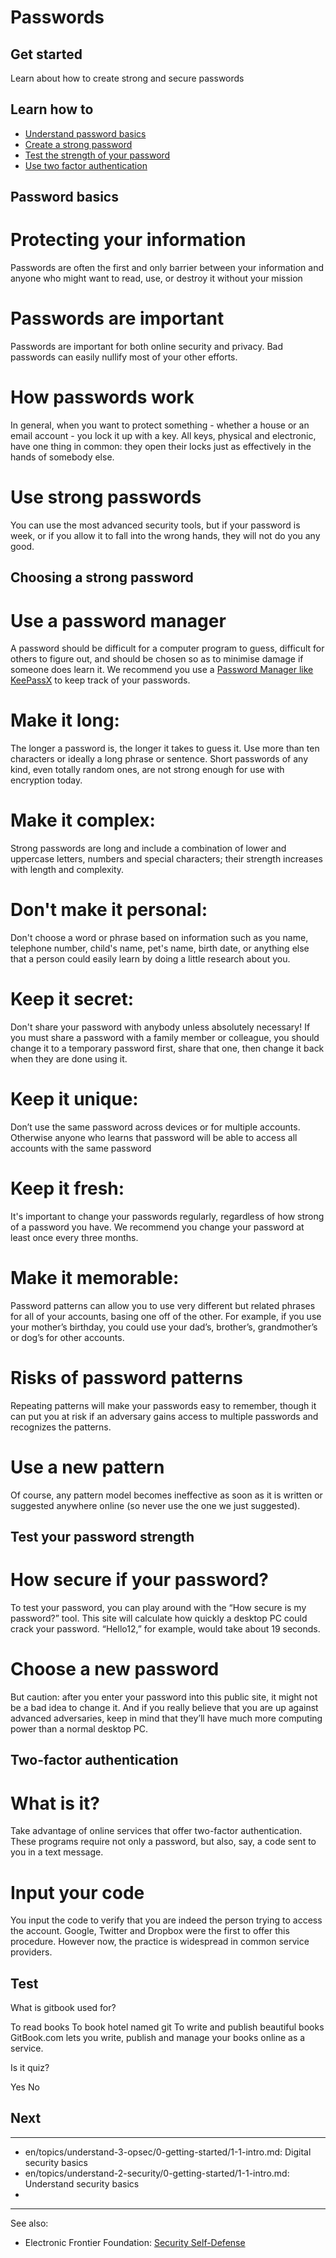 # Passwords
## Get started

Learn about how to create strong and secure passwords



## Learn how to

- [Understand password basics](topics/understand-4-digisec/2-passwords/3-1-learn.md)
- [Create a strong password](topics/understand-4-digisec/2-passwords/3-2-learn.md)
- [Test the strength of your password](topics/understand-4-digisec/2-passwords/3-3-learn.md)
- [Use two factor authentication](topics/understand-4-digisec/2-passwords/3-5-learn.md)



## Password basics

# Protecting your information
Passwords are often the first and only barrier between your information and anyone who might want to read, use, or destroy it without your mission
<br>
# Passwords are important
Passwords are important for both online security and privacy. Bad passwords can easily nullify most of your other efforts.
<br>
# How passwords work
In general, when you want to protect something - whether a house or an email account - you lock it up with a key. All keys, physical and electronic, have one thing in common: they open their locks just as effectively in the hands of somebody else.
<br>
# Use strong passwords
You can use the most advanced security tools, but if your password is week, or if you allow it to fall into the wrong hands, they will not do you any good.



## Choosing a strong password

# Use a password manager
A password should be difficult for a computer program to guess, difficult for others to figure out, and should be chosen so as to minimise damage if someone does learn it. We recommend you use a [Password Manager like KeePassX](topics/tool-4-keepassx/0-getting-started/1-1-intro.md) to keep track of your passwords.
<br>
# Make it long:
The longer a password is, the longer it takes to guess it. Use more than ten characters or ideally a long phrase or sentence. Short passwords of any kind, even totally random ones, are not strong enough for use with encryption today.
<br>
# Make it complex:
Strong passwords are long and include a combination of lower and uppercase letters, numbers and special characters; their strength increases with length and complexity.
<br>
# Don't make it personal:
Don't choose a word or phrase based on information such as you name, telephone number, child's name, pet's name, birth date, or anything else that a person could easily learn by doing a little research about you.
<br>
# Keep it secret:
Don't share your password with anybody unless absolutely necessary! If you must share a password with a family member or colleague, you should change it to a temporary password first, share that one, then change it back when they are done using it.
<br>
# Keep it unique:
Don’t use the same password across devices or for multiple accounts. Otherwise anyone who learns that password will be able to access all accounts with the same password
<br>
# Keep it fresh:
It's important to change your passwords regularly, regardless of how strong of a password you have. We recommend you change your password at least once every three months.
<br>
# Make it memorable:
Password patterns can allow you to use very different but related phrases for all of your accounts, basing one off of the other. For example, if you use your mother’s birthday, you could use your dad’s, brother’s, grandmother’s or dog’s for other accounts.
<br>
# Risks of password patterns
Repeating patterns will make your passwords easy to remember, though it can put you at risk if an adversary gains access to multiple passwords and recognizes the patterns.
<br>
# Use a new pattern
Of course, any pattern model becomes ineffective as soon as it is written or suggested anywhere online (so never use the one we just suggested).



## Test your password strength

# How secure if your password?
To test your password, you can play around with the “How secure is my password?” tool. This site will calculate how quickly a desktop PC could crack your password. “Hello12,” for example, would take about 19 seconds.
<br>
# Choose a new password
But caution: after you enter your password into this public site, it might not be a bad idea to change it. And if you really believe that you are up against advanced adversaries, keep in mind that they’ll have much more computing power than a normal desktop PC.



## Two-factor authentication

# What is it?
Take advantage of online services that offer two-factor authentication. These programs require not only a password, but also, say, a code sent to you in a text message.
<br>
# Input your code
You input the code to verify that you are indeed the person trying to access the account. Google, Twitter and Dropbox were the first to offer this procedure. However now, the practice is widespread in common service providers.



## Test

<quiz name="Gitbook Quiz">
    <question multiple>
        <p>What is gitbook used for?</p>
        <answer correct>To read books</answer>
        <answer>To book hotel named git</answer>
        <answer correct>To write and publish beautiful books</answer>
        <explanation>GitBook.com lets you write, publish and manage your books online as a service.</explanation>
    </question>
    <question>
        <p>Is it quiz?</p>
        <answer correct>Yes</answer>
        <answer>No</answer>
    </question>
</quiz>


## Next

---
- en/topics/understand-3-opsec/0-getting-started/1-1-intro.md: Digital security basics
- en/topics/understand-2-security/0-getting-started/1-1-intro.md: Understand security basics
-
---
See also:
- Electronic Frontier Foundation: [Security Self-Defense](https://ssd.eff.org/en/module/creating-strong-passwords)



